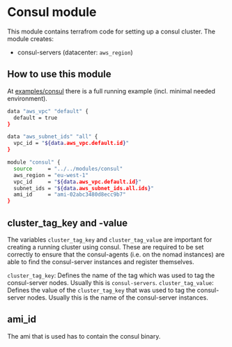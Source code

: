 # Consul module

This module contains terrafrom code for setting up a consul cluster.
The module creates:

* consul-servers (datacenter: ```aws_region```)

## How to use this module

At [examples/consul](../../examples/consul/) there is a full running example (incl. minimal needed environment).

```bash
data "aws_vpc" "default" {
  default = true
}

data "aws_subnet_ids" "all" {
  vpc_id = "${data.aws_vpc.default.id}"
}

module "consul" {
  source     = "../../modules/consul"
  aws_region = "eu-west-1"
  vpc_id     = "${data.aws_vpc.default.id}"
  subnet_ids = "${data.aws_subnet_ids.all.ids}"
  ami_id     = "ami-02abc3480d8ecc9b7"
}
```

## cluster_tag_key and -value

The variables ```cluster_tag_key``` and ```cluster_tag_value``` are important for creating a running cluster using consul. These are required to be set correctly to ensure that the consul-agents (i.e. on the nomad instances) are able to find the consul-server instances and register themselves.

```cluster_tag_key```: Defines the name of the tag which was used to tag the consul-server nodes. Usually this is ```consul-servers```.
```cluster_tag_value```: Defines the value of the ```cluster_tag_key``` that was used to tag the consul-server nodes. Usually this is the name of the consul-server instances.

## ami_id

The ami that is used has to contain the consul binary.
